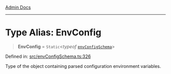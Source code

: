 [Admin Docs](/)

***

# Type Alias: EnvConfig

> **EnvConfig** = `Static`\<*typeof* [`envConfigSchema`](../variables/envConfigSchema.md)\>

Defined in: [src/envConfigSchema.ts:326](https://github.com/Sourya07/talawa-api/blob/2dc82649c98e5346c00cdf926fe1d0bc13ec1544/src/envConfigSchema.ts#L326)

Type of the object containing parsed configuration environment variables.
